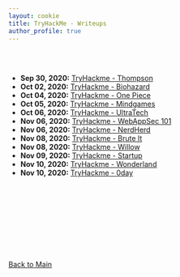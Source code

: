 ```yaml
---
layout: cookie
title: TryHackMe - Writeups
author_profile: true
---
```


<br>
<br>

- **Sep 30, 2020:** [TryHackme - Thompson](../thm/2020-09-30-thompson.md)
- **Oct 02, 2020:** [TryHackme - Biohazard](../thm/2020-10-02-biohazard.md)
- **Oct 04, 2020:** [TryHackme - One Piece](../thm/2020-10-04-one_piece.md)
- **Oct 05, 2020:** [TryHackme - Mindgames](../thm/2020-10-05-mindgames.md)
- **Oct 06, 2020:** [TryHackme - UltraTech](../thm/2020-10-06-ultratech.md)
- **Nov 06, 2020:** [TryHackme - WebAppSec 101](../thm/2020-11-11-webappsec_101.md)
- **Nov 06, 2020:** [TryHackme - NerdHerd](../thm/2020-11-06-nerdherd.md)
- **Nov 08, 2020:** [TryHackme - Brute It](../thm/2020-11-08-brute_it.md)
- **Nov 08, 2020:** [TryHackme - Willow](../thm/2020-11-08-willow.md)
- **Nov 09, 2020:** [TryHackme - Startup](../thm/2020-11-09-startup.md)
- **Nov 10, 2020:** [TryHackme - Wonderland](../thm/2020-11-10-wonderland.md)
- **Nov 10, 2020:** [TryHackme - 0day](../thm/2020-11-10-0day.md)

<br>
<br>
<br>
<br>
<br>
<br>
<br>
<br>


[Back to Main](https://bvr0n.github.io/)
